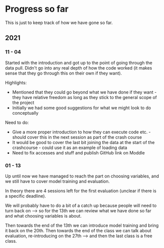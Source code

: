 # Progress so far
This is just to keep track of how we have gone so far.

## 2021

### 11 - 04

Started with the introduction and got up to the point of going through the data pull. Didn't go into any real depth of how the code worked (it makes sense that they go through this on their own if they want).

Highlights:

* Mentioned that they could go beyond what we have done if they want - they have relative freedom as long as they stick to the general scope of the project
* Initially we had some good suggestions for what we might look to do conceptually

Need to do:

* Give a more proper introduction to how they can execute code etc. - should cover this in the next session as part of the crash course
* It would be good to cover the last bit joining the data at the start of the crashcourse - could use it as an example of loading data
* Need to fix accesses and stuff and publish GitHub link on Moddle

### 01 - 13
Up until now we have managed to reach the part on choosing variables, and we still have to cover model training and evaluation.

In theory there are 4 sessions left for the first evaluation (unclear if there is a specific deadline).

We will probably have to do a bit of a catch up because people will need to turn back on --> so for the 13th we can review what we have done so far and what choosing variables is about.

Then towards the end of the 13th we can introduce model training and bring it back on the 20th. Then towards the end of the class we can talk about evaluation, re-introducing on the 27th --> and then the last class is a free class.
